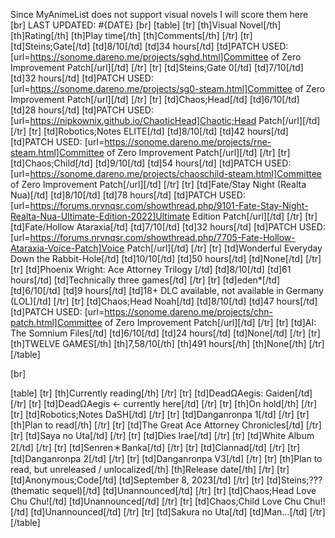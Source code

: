 Since MyAnimeList does not support visual novels I will score them here
[br]
LAST UPDATED: #{DATE}
[br]
[table]
    [tr]
        [th]Visual Novel[/th]
        [th]Rating[/th]
        [th]Play time[/th]
        [th]Comments[/th]
    [/tr]
    [tr]
        [td]Steins;Gate[/td]
        [td]8/10[/td]
        [td]34 hours[/td]
        [td]PATCH USED: [url=https://sonome.dareno.me/projects/sghd.html]Committee of Zero Improvement Patch[/url][/td]
    [/tr]
    [tr]
        [td]Steins;Gate 0[/td]
        [td]7/10[/td]
        [td]32 hours[/td]
        [td]PATCH USED: [url=https://sonome.dareno.me/projects/sg0-steam.html]Committee of Zero Improvement Patch[/url][/td]
    [/tr]
    [tr]
        [td]Chaos;Head[/td]
        [td]6/10[/td]
        [td]28 hours[/td]
        [td]PATCH USED: [url=https://nipkownix.github.io/ChaoticHead]Chaotic;Head Patch[/url][/td]
    [/tr]
    [tr]
        [td]Robotics;Notes ELITE[/td]
        [td]8/10[/td]
        [td]42 hours[/td]
        [td]PATCH USED: [url=https://sonome.dareno.me/projects/rne-steam.html]Committee of Zero Improvement Patch[/url][/td]
    [/tr]
    [tr]
        [td]Chaos;Child[/td]
        [td]9/10[/td]
        [td]54 hours[/td]
        [td]PATCH USED: [url=https://sonome.dareno.me/projects/chaoschild-steam.html]Committee of Zero Improvement Patch[/url][/td]
    [/tr]
    [tr]
        [td]Fate/Stay Night (Realta Nua)[/td]
        [td]8/10[/td]
        [td]78 hours[/td]
        [td]PATCH USED: [url=https://forums.nrvnqsr.com/showthread.php/9101-Fate-Stay-Night-Realta-Nua-Ultimate-Edition-2022]Ultimate Edition Patch[/url][/td]
    [/tr]
    [tr]
        [td]Fate/Hollow Ataraxia[/td]
        [td]7/10[/td]
        [td]32 hours[/td]
        [td]PATCH USED: [url=https://forums.nrvnqsr.com/showthread.php/7705-Fate-Hollow-Ataraxia-Voice-Patch]Voice Patch[/url][/td]
    [/tr]
    [tr]
        [td]Wonderful Everyday Down the Rabbit-Hole[/td]
        [td]10/10[/td]
        [td]50 hours[/td]
        [td]None[/td]
    [/tr]
    [tr]
        [td]Phoenix Wright: Ace Attorney Trilogy [/td]
        [td]8/10[/td]
        [td]61 hours[/td]
        [td]Technically three games[/td]
    [/tr]
    [tr]
        [td]eden*[/td]
        [td]6/10[/td]
        [td]9 hours[/td]
        [td]18+ DLC available, not available in Germany (LOL)[/td]
    [/tr]
    [tr]
        [td]Chaos;Head Noah[/td]
        [td]8/10[/td]
        [td]47 hours[/td]
        [td]PATCH USED: [url=https://sonome.dareno.me/projects/chn-patch.html]Committee of Zero Improvement Patch[/url][/td]
    [/tr]
    [tr]
        [td]AI: The Somnium Files[/td]
        [td]6/10[/td]
        [td]24 hours[/td]
        [td]None[/td]
    [/tr]
    [tr]
        [th]TWELVE GAMES[/th]
        [th]7,58/10[/th]
        [th]491 hours[/th]
        [th]None[/th]
    [/tr]
[/table]
    
[br]

[table]
    [tr]
        [th]Currently reading[/th]
    [/tr]
    [tr]
        [td]DeadΩAegis: Gaiden[/td]
    [/tr]
    [tr]
        [td]DeadΩAegis <- currently here[/td]
    [/tr]
    [tr]
        [th]On hold[/th]
    [/tr]
    [tr]
        [td]Robotics;Notes DaSH[/td]
    [/tr]
    [tr]
        [td]Danganronpa 1[/td]
    [/tr]
    [tr]
        [th]Plan to read[/th]
    [/tr]
    [tr]
        [td]The Great Ace Attorney Chronicles[/td]
    [/tr]
    [tr]
        [td]Saya no Uta[/td]
    [/tr]
    [tr]
        [td]Dies Irae[/td]
    [/tr]
    [tr]
        [td]White Album 2[/td]
    [/tr]
    [tr]
        [td]Senren＊Banka[/td]
    [/tr]
    [tr]
        [td]Clannad[/td]
    [/tr]
    [tr]
        [td]Danganronpa 2[/td]
    [/tr]
    [tr]
        [td]Danganronpa V3[/td]
    [/tr]
    [tr]
        [th]Plan to read, but unreleased / unlocalized[/th]
        [th]Release date[/th]
    [/tr]
    [tr]
        [td]Anonymous;Code[/td]
        [td]September 8, 2023[/td]
    [/tr]
    [tr]
        [td]Steins;??? (thematic sequel)[/td]
        [td]Unannounced[/td]
    [/tr]
    [tr]
        [td]Chaos;Head Love Chu Chu![/td]
        [td]Unannounced[/td]
    [/tr]
    [tr]
        [td]Chaos;Child Love Chu Chu!![/td]
        [td]Unannounced[/td]
    [/tr]
    [tr]
        [td]Sakura no Uta[/td]
        [td]Man...[/td]
    [/tr]
[/table]